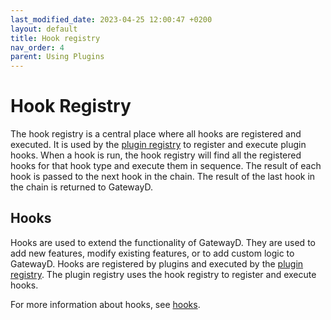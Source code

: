 ```yaml
---
last_modified_date: 2023-04-25 12:00:47 +0200
layout: default
title: Hook registry
nav_order: 4
parent: Using Plugins
---
```


# Hook Registry

The hook registry is a central place where all hooks are registered and executed. It is used by the [plugin registry](plugin-registry) to register and execute plugin hooks. When a hook is run, the hook registry will find all the registered hooks for that hook type and execute them in sequence. The result of each hook is passed to the next hook in the chain. The result of the last hook in the chain is returned to GatewayD.

## Hooks

Hooks are used to extend the functionality of GatewayD. They are used to add new features, modify existing features, or to add custom logic to GatewayD. Hooks are registered by plugins and executed by the [plugin registry](plugin-registry). The plugin registry uses the hook registry to register and execute hooks.

For more information about hooks, see [hooks](hooks).
